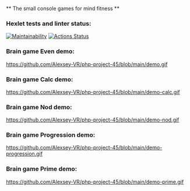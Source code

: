 ** The small console games for mind fitness **

### Hexlet tests and linter status:
[![Maintainability](https://api.codeclimate.com/v1/badges/c1c877db9adc7e722303/maintainability)](https://codeclimate.com/github/Alexsey-VR/php-project-45/maintainability)
[![Actions Status](https://github.com/Alexsey-VR/php-project-45/actions/workflows/hexlet-check.yml/badge.svg)](https://github.com/Alexsey-VR/php-project-45/actions)

### Brain game Even demo:
https://github.com/Alexsey-VR/php-project-45/blob/main/demo.gif

### Brain game Calc demo:
https://github.com/Alexsey-VR/php-project-45/blob/main/demo-calc.gif

### Brain game Nod demo:
https://github.com/Alexsey-VR/php-project-45/blob/main/demo-nod.gif

### Brain game Progression demo:
https://github.com/Alexsey-VR/php-project-45/blob/main/demo-progression.gif

### Brain game Prime demo:
https://github.com/Alexsey-VR/php-project-45/blob/main/demo-prime.gif
